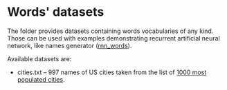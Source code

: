 # Words' datasets

The folder provides datasets containing words vocabularies of any kind. Those can be used with examples demonstrating recurrent artificial neural network, like names generator ([rnn_words](../../rnn_words)).

Available datasets are:
* cities.txt – 997 names of US cities taken from the list of [1000 most populated cities](https://www.biggestuscities.com/).
